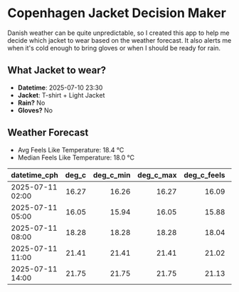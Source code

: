 
# Copenhagen Jacket Decision Maker

Danish weather can be quite unpredictable, so I created this app to help me decide which jacket to wear based on the weather forecast. 
It also alerts me when it's cold enough to bring gloves or when I should be ready for rain.

## What Jacket to wear?

- **Datetime**: 2025-07-10 23:30
- **Jacket**: T-shirt + Light Jacket
- **Rain?** No
- **Gloves?** No

## Weather Forecast
- Avg Feels Like Temperature: 18.4 °C
- Median Feels Like Temperature: 18.0 °C

| datetime_cph     |   deg_c |   deg_c_min |   deg_c_max |   deg_c_feels | weather   | wind   | rain   |
|:-----------------|--------:|------------:|------------:|--------------:|:----------|:-------|:-------|
| 2025-07-11 02:00 |   16.27 |       16.26 |       16.27 |         16.09 | Clear     | Low    | None   |
| 2025-07-11 05:00 |   16.05 |       15.94 |       16.05 |         15.88 | Clouds    | High   | None   |
| 2025-07-11 08:00 |   18.28 |       18.28 |       18.28 |         18.04 | Clouds    | High   | None   |
| 2025-07-11 11:00 |   21.41 |       21.41 |       21.41 |         21.02 | Clouds    | Medium | None   |
| 2025-07-11 14:00 |   21.75 |       21.75 |       21.75 |         21.13 | Clouds    | Medium | None   |
        